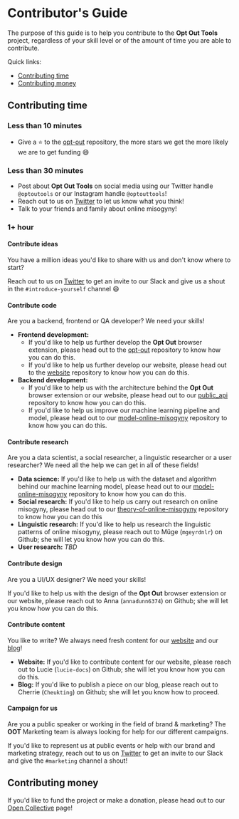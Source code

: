 # Contributor's Guide

The purpose of this guide is to help you contribute to the **Opt Out Tools** project,
regardless of your skill level or of the amount of time you are able to contribute.

Quick links:

- [Contributing time](#Contributing-time)
- [Contributing money](#Contributing-money)

## Contributing time

### Less than 10 minutes

- Give a :star: to the [opt-out](https://github.com/opt-out-tools/opt-out)
repository, the more stars we get the more likely we are to get funding :smile:

### Less than 30 minutes

- Post about **Opt Out Tools** on social media using our Twitter handle `@optoutools`
or our Instagram handle `@optouttools`!
- Reach out to us on [Twitter](https://twitter.com/optoutools) to let us know what you think!
- Talk to your friends and family about online misogyny!

### 1+ hour

#### Contribute ideas

You have a million ideas you'd like to share with us and don't know where to start?

Reach out to us on [Twitter](https://twitter.com/optoutools) to get an invite to
our Slack and give us a shout in the `#introduce-yourself` channel :smile:

#### Contribute code

Are you a backend, frontend or QA developer? We need your skills!

- **Frontend development:**
  - If you'd like to help us further develop the **Opt Out** browser extension,
  please head out to the [opt-out](https://github.com/opt-out-tools/opt-out)
  repository to know how you can do this.
  - If you'd like to help us further develop our website, please head out to the
  [website](https://github.com/opt-out-tools/website) repository to know how you
  can do this.
- **Backend development:**
  - If you'd like to help us with the architecture behind the **Opt Out** browser
  extension or our website, please head out to our
  [public_api](https://github.com/opt-out-tools/public_api) repository to know how
  you can do this.
  - If you'd like to help us improve our machine learning pipeline and model, please
  head out to our
  [model-online-misogyny](https://github.com/opt-out-tools/model-online-misogyny)
  repository to know how you can do this.

#### Contribute research

Are you a data scientist, a social researcher, a linguistic researcher or a user
researcher? We need all the help we can get in all of these fields!

- **Data science:** If you'd like to help us with the dataset and algorithm behind our
machine learning model, please head out to our
[model-online-misogyny](https://github.com/opt-out-tools/model-online-misogyny)
repository to know how you can do this.
- **Social research:** If you'd like to help us carry out research on online misogyny,
please head out to our
[theory-of-online-misogyny](https://github.com/opt-out-tools/theory-of-online-misogyny)
repository to know how you can do this
- **Linguistic research:** If you'd like to help us research the linguistic
patterns of online misogyny, please reach out to Müge (`mgeyrdnlr`) on Github;
she will let you know how you can do this.
- **User research:** *TBD*

#### Contribute design

Are you a UI/UX designer? We need your skills!

If you'd like to help us with the design of the **Opt Out** browser extension or
our website, please reach out to Anna (`annadunn6374`) on Github; she will let
you know how you can do this.

#### Contribute content

You like to write? We always need fresh content for our
[website](https://www.optoutools.com/) and our [blog](https://medium.com/opt-out-tools)!

- **Website:** If you'd like to contribute content for our website, please reach out to Lucie
(`lucie-docs`) on Github; she will let you know how you can do this.
- **Blog:** If you'd like to publish a piece on our blog, please reach out to Cherrie
(`Cheukting`) on Github; she will let you know how to proceed.

#### Campaign for us

Are you a public speaker or working in the field of brand & marketing? The
**OOT** Marketing team is always looking for help for our different campaigns.

If you'd like to represent us at public events or help with our brand and
marketing strategy, reach out to us on [Twitter](https://twitter.com/optoutools)
to get an invite to our Slack and give the `#marketing` channel a shout!

## Contributing money

If you'd like to fund the project or make a donation, please head out to our [Open Collective](https://opencollective.com/opt-out-tools) page!

